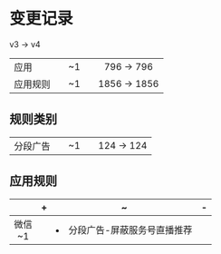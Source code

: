 # 变更记录

v3 -> v4

||||||
|-|:-:|:-:|:-:|:-:|
|应用||~1||796 -> 796|
|应用规则||~1||1856 -> 1856|

## 规则类别

||||||
|-|:-:|:-:|:-:|:-:|
|分段广告||~1||124 -> 124|

## 应用规则

||+|~|-|
|:-:|-|-|-|
|微信<br>~1||<li>分段广告-屏蔽服务号直播推荐||
